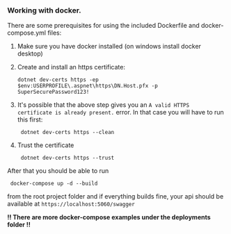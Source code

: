 ### Working with docker.

There are some prerequisites for using the included Dockerfile and docker-compose.yml files:

1) Make sure you have docker installed (on windows install docker desktop)

2) Create and install an https certificate:

    ```
    dotnet dev-certs https -ep $env:USERPROFILE\.aspnet\https\DN.Host.pfx -p SuperSecurePassword123!
    ```

3) It's possible that the above step gives you an `A valid HTTPS certificate is already present.` error.
   In that case you will have to run this first:

    ```
     dotnet dev-certs https --clean
    ```

4) Trust the certificate

    ```
     dotnet dev-certs https --trust
    ```


After that you should be able to run
    
     docker-compose up -d --build

from the root project folder and if everything builds fine, your api should be available at `https://localhost:5060/swagger`

**!! There are more docker-compose examples under the deployments folder !!**